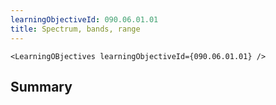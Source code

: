 ```yaml
---
learningObjectiveId: 090.06.01.01
title: Spectrum, bands, range
---
```


```tsx eval
<LearningOBjectives learningObjectiveId={090.06.01.01} />
```

## Summary
